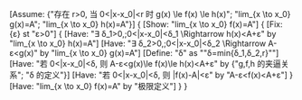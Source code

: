 [Assume: {"存在 r>0, 当 0<|x-x_0|<r 时 g(x) \le f(x) \le h(x)"; "lim_{x \to x_0} g(x)=A"; "lim_{x \to x_0} h(x)=A"}]
{
    [Show: "lim_{x \to x_0} f(x)=A"]
    {
        [Fix: {ε} st "ε>0"]
        {
            [Have: "∃ δ_1>0,\;0<|x-x_0|<δ_1 \Rightarrow h(x)<A+ε" by "lim_{x \to x_0} h(x)=A"]
            [Have: "∃ δ_2>0,\;0<|x-x_0|<δ_2 \Rightarrow A-ε<g(x)" by "lim_{x \to x_0} g(x)=A"]
            [Define: "δ" as ""δ=min\{δ_1,δ_2,r\}""]
            [Have: "若 0<|x-x_0|<δ, 则 A-ε<g(x)\le f(x)\le h(x)<A+ε" by {"g,f,h 的夹逼关系"; "δ 的定义"}]
            [Have: "若 0<|x-x_0|<δ, 则 |f(x)-A|<ε" by "A-ε<f(x)<A+ε"]
        }
        [Have: "lim_{x \to x_0} f(x)=A" by "极限定义"]
    }
}